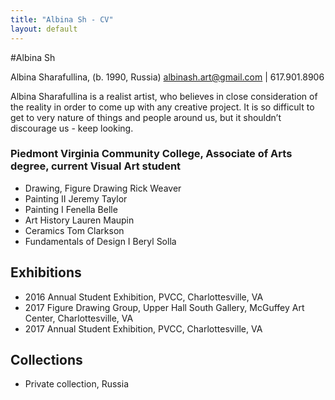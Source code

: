 ```yaml
---
title: "Albina Sh - CV"
layout: default
---
```


#Albina Sh

Albina Sharafullina, (b. 1990, Russia)
albinash.art@gmail.com | 617.901.8906
	
Albina Sharafullina is a realist artist, who believes in close consideration of the reality in order to come up with any creative project. It is so difficult to get to very nature of things and people around us, but it shouldn’t discourage us - keep looking. 


###	Piedmont Virginia Community College, Associate of Arts degree, current Visual Art student
- Drawing, Figure Drawing 	Rick Weaver
- Painting II			Jeremy Taylor
- Painting I			Fenella Belle
- Art History			Lauren Maupin
- Ceramics			Tom Clarkson
- Fundamentals of Design I	Beryl Solla

## Exhibitions
- 2016 	Annual Student Exhibition, PVCC, Charlottesville, VA
- 2017	Figure Drawing Group, Upper Hall South Gallery, McGuffey Art Center, Charlottesville, VA
- 2017 	Annual Student Exhibition, PVCC, Charlottesville, VA

## Collections
- Private collection, Russia

